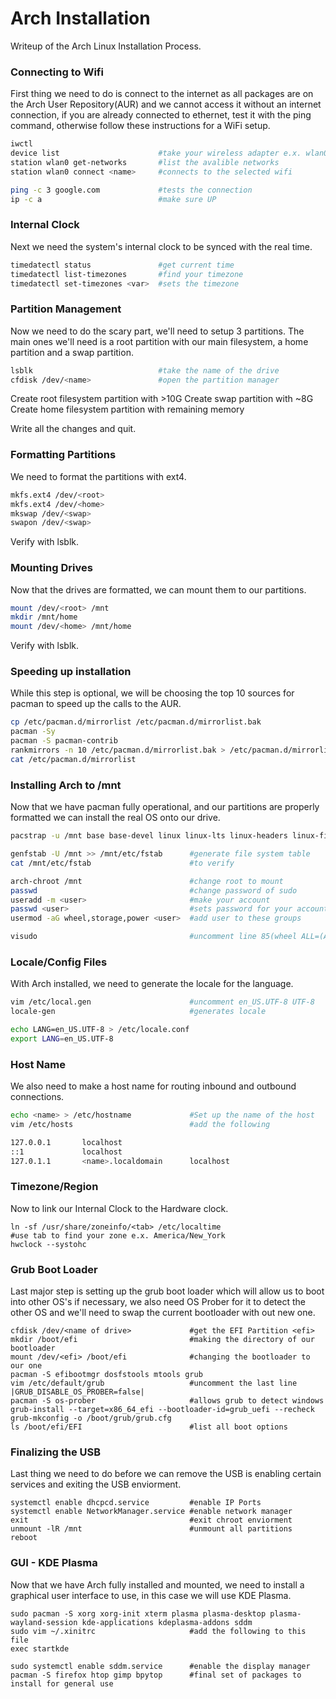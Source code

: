 # Arch Installation

Writeup of the Arch Linux Installation Process.

### Connecting to Wifi
First thing we need to do is connect to the internet as all packages are on the Arch User Repository(AUR) and we cannot access it without an internet connection, if you are already connected to ethernet, test it with the ping command, otherwise follow these instructions for a WiFi setup.

```bash
iwctl
device list                      #take your wireless adapter e.x. wlan0
station wlan0 get-networks       #list the avalible networks
station wlan0 connect <name>     #connects to the selected wifi

ping -c 3 google.com             #tests the connection
ip -c a                          #make sure UP
```

### Internal Clock
Next we need the system's internal clock to be synced with the real time.

```bash
timedatectl status               #get current time
timedatectl list-timezones       #find your timezone
timedatectl set-timezones <var>  #sets the timezone
```

### Partition Management
Now we need to do the scary part, we'll need to setup 3 partitions. The main ones we'll need is a root partition with our main filesystem, a home partition and a swap partition.

```bash
lsblk                            #take the name of the drive
cfdisk /dev/<name>               #open the partition manager
```

Create root filesystem partition with >10G 
Create swap partition with ~8G
Create home filesystem partition with remaining memory

Write all the changes and quit.

### Formatting Partitions

We need to format the partitions with ext4.

```bash
mkfs.ext4 /dev/<root>
mkfs.ext4 /dev/<home>
mkswap /dev/<swap>
swapon /dev/<swap>
```
Verify with lsblk.


### Mounting Drives

Now that the drives are formatted, we can mount them to our partitions.

```bash
mount /dev/<root> /mnt
mkdir /mnt/home
mount /dev/<home> /mnt/home
```

Verify with lsblk.

### Speeding up installation

While this step is optional, we will be choosing the top 10 sources for pacman to speed up the calls to the AUR.

```bash
cp /etc/pacman.d/mirrorlist /etc/pacman.d/mirrorlist.bak
pacman -Sy
pacman -S pacman-contrib
rankmirrors -n 10 /etc/pacman.d/mirrorlist.bak > /etc/pacman.d/mirrorlist
cat /etc/pacman.d/mirrorlist
```

### Installing Arch to /mnt

Now that we have pacman fully operational, and our partitions are properly formatted we can install the real OS onto our drive.

```bash
pacstrap -u /mnt base base-devel linux linux-lts linux-headers linux-firmware intel-ucode sudo nano vim git github-cli neofetch networkmanager dhcpcd pulseaudio

genfstab -U /mnt >> /mnt/etc/fstab      #generate file system table
cat /mnt/etc/fstab                      #to verify

arch-chroot /mnt                        #change root to mount
passwd                                  #change password of sudo
useradd -m <user>                       #make your account
passwd <user>                           #sets password for your account
usermod -aG wheel,storage,power <user>  #add user to these groups

visudo                                  #uncomment line 85(wheel ALL=(ALL) ALL)
```

### Locale/Config Files

With Arch installed, we need to generate the locale for the language.

```bash
vim /etc/local.gen                      #uncomment en_US.UTF-8 UTF-8
locale-gen                              #generates locale

echo LANG=en_US.UTF-8 > /etc/locale.conf
export LANG=en_US.UTF-8
```

### Host Name

We also need to make a host name for routing inbound and outbound connections.

```bash
echo <name> > /etc/hostname             #Set up the name of the host
vim /etc/hosts                          #add the following

127.0.0.1       localhost
::1             localhost
127.0.1.1       <name>.localdomain      localhost
```

### Timezone/Region

Now to link our Internal Clock to the Hardware clock.

```shell
ln -sf /usr/share/zoneinfo/<tab> /etc/localtime
#use tab to find your zone e.x. America/New_York
hwclock --systohc
```

### Grub Boot Loader

Last major step is setting up the grub boot loader which will allow us to boot into other OS's if necessary, we also need OS Prober for it to detect the other OS and we'll need to swap the current bootloader with out new one.

```shell
cfdisk /dev/<name of drive>             #get the EFI Partition <efi>
mkdir /boot/efi                         #making the directory of our bootloader
mount /dev/<efi> /boot/efi              #changing the bootloader to our one
pacman -S efibootmgr dosfstools mtools grub
vim /etc/default/grub                   #uncomment the last line |GRUB_DISABLE_OS_PROBER=false|
pacman -S os-prober                     #allows grub to detect windows
grub-install --target=x86_64_efi --bootloader-id=grub_uefi --recheck
grub-mkconfig -o /boot/grub/grub.cfg
ls /boot/efi/EFI                        #list all boot options
```

### Finalizing the USB

Last thing we need to do before we can remove the USB is enabling certain services and exiting the USB enviorment.

```shell
systemctl enable dhcpcd.service         #enable IP Ports
systemctl enable NetworkManager.service #enable network manager
exit                                    #exit chroot enviorment
unmount -lR /mnt                        #unmount all partitions
reboot
```

### GUI - KDE Plasma

Now that we have Arch fully installed and mounted, we need to install a graphical user interface to use, in this case we will use KDE Plasma.

```shell
sudo pacman -S xorg xorg-init xterm plasma plasma-desktop plasma-wayland-session kde-applications kdeplasma-addons sddm
sudo vim ~/.xinitrc                     #add the following to this file
exec startkde

sudo systemctl enable sddm.service      #enable the display manager
pacman -S firefox htop gimp bpytop      #final set of packages to install for general use
```
